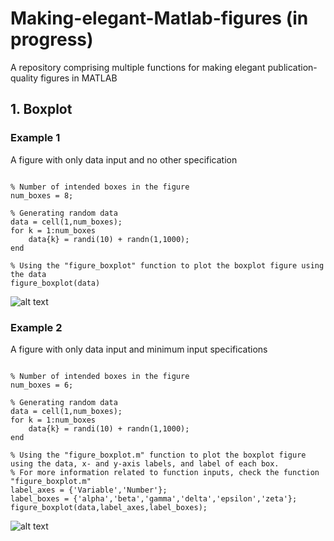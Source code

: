 # Making-elegant-Matlab-figures (in progress)
A repository comprising multiple functions for making elegant publication-quality figures in MATLAB

## 1. Boxplot

### Example 1
A figure with only data input and no other specification
```

% Number of intended boxes in the figure
num_boxes = 8;          

% Generating random data
data = cell(1,num_boxes);   
for k = 1:num_boxes
    data{k} = randi(10) + randn(1,1000);
end

% Using the "figure_boxplot" function to plot the boxplot figure using the data
figure_boxplot(data)

```
![alt text][boxplot1]

[boxplot1]: https://github.com/ahmedaq/Making-elegant-Matlab-figures/blob/master/boxplot1.png "Boxplot example 1"

### Example 2
A figure with only data input and minimum input specifications
```

% Number of intended boxes in the figure
num_boxes = 6;          

% Generating random data
data = cell(1,num_boxes);   
for k = 1:num_boxes
    data{k} = randi(10) + randn(1,1000);
end

% Using the "figure_boxplot.m" function to plot the boxplot figure using the data, x- and y-axis labels, and label of each box.
% For more information related to function inputs, check the function "figure_boxplot.m"
label_axes = {'Variable','Number'}; 
label_boxes = {'alpha','beta','gamma','delta','epsilon','zeta'};
figure_boxplot(data,label_axes,label_boxes);

```
![alt text][boxplot2]

[boxplot2]: https://github.com/ahmedaq/Making-elegant-Matlab-figures/blob/master/boxplot2.png "Boxplot example 2"
